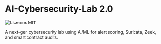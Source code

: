 # AI-Cybersecurity-Lab 2.0
![License: MIT](https://img.shields.io/badge/License-MIT-yellow.svg)


A next-gen cybersecurity lab using AI/ML for alert scoring, Suricata, Zeek, and smart contract audits.
